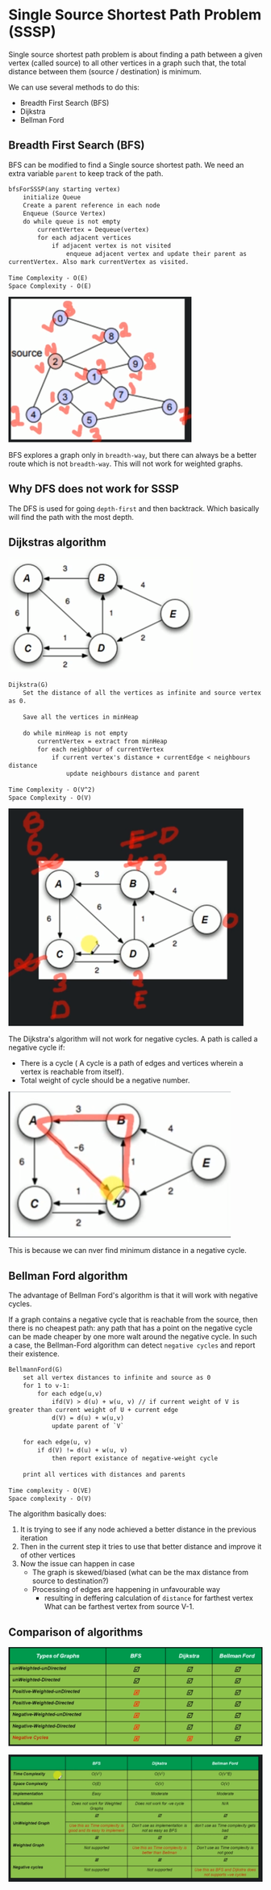 # Single Source Shortest Path Problem (SSSP)

Single source shortest path problem is about finding a path between a given vertex (called source) to all other vertices in a graph such that, the total distance between them (source / destination) is minimum.

We can use several methods to do this:
- Breadth First Search (BFS)
- Dijkstra
- Bellman Ford

## Breadth First Search (BFS)

BFS can be modified to find a Single source shortest path. We need an extra variable `parent` to keep track of the path.

```
bfsForSSSP(any starting vertex)
    initialize Queue
    Create a parent reference in each node
    Enqueue (Source Vertex)
    do while queue is not empty
        currentVertex = Dequeue(vertex)
        for each adjacent vertices
            if adjacent vertex is not visited
                enqueue adjacent vertex and update their parent as currentVertex. Also mark currentVertex as visited.

Time Complexity - O(E)
Space Complexity - O(E)
```

![](../../images/2019-07-22-15-05-28.png)

BFS explores a graph only in `breadth-way`, but there can always be a better route which is not `breadth-way`. This will not work for weighted graphs.

## Why DFS does not work for SSSP

  The DFS is used for going `depth-first` and then backtrack. Which basically will find the path with the most depth.

## Dijkstras algorithm

![](../../images/2019-07-22-15-11-46.png)

```
Dijkstra(G)
    Set the distance of all the vertices as infinite and source vertex as 0.

    Save all the vertices in minHeap

    do while minHeap is not empty
        currentVertex = extract from minHeap
        for each neighbour of currentVertex
            if current vertex's distance + currentEdge < neighbours distance
                update neighbours distance and parent

Time Complexity - O(V^2)
Space Complexity - O(V)
```

![](../../images/2019-07-22-15-16-58.png)

The Dijkstra's algorithm will not work for negative cycles.
A path is called a negative cycle if:
- There is a cycle ( A cycle is a path of edges and vertices wherein a vertex is reachable from itself).
- Total weight of cycle should be a negative number.

![](../../images/2019-07-22-15-19-51.png)

This is because we can nver find minimum distance in a negative cycle. 

## Bellman Ford algorithm

The advantage of Bellman Ford's algorithm is that it will work with negative cycles.

If a graph contains a negative cycle that is reachable from the source, then there is no cheapest path: any path that has a point on the negative cycle can be made cheaper by one more walt around the negative cycle. In such a case, the Bellman-Ford algorithm can detect `negative cycles` and report their existence.

```
BellmannFord(G)
    set all vertex distances to infinite and source as 0
    for 1 to v-1:
        for each edge(u,v)
            ifd(V) > d(u) + w(u, v) // if current weight of V is greater than current weight of U + current edge
            d(V) = d(u) + w(u,v)
            update parent of `V`
    
    for each edge(u, v)
        if d(V) != d(u) + w(u, v)
            then report existance of negative-weight cycle

    print all vertices with distances and parents

Time complexity - O(VE)
Space complexity - O(V)
```

The algorithm basically does:
1. It is trying to see if any node achieved a better distance in the previous iteration
2. Then in the current step it tries to use that better distance and improve it of other vertices
3. Now the issue can happen in case
    -   The graph is skewed/biased (what can be the max distance from source to destination?)
    - Processing of edges are happening in unfavourable way
        - resulting in deffering calculation of `distance` for farthest vertex
        What can be farthest vertex from source V-1.

## Comparison of algorithms

![](../../images/2019-07-22-15-33-17.png)

![](../../images/2019-07-22-15-33-57.png)